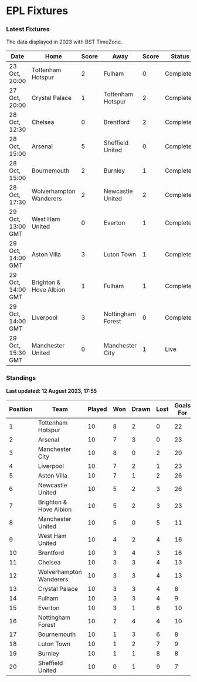 # EPL Fixtures

### Latest Fixtures

The data displayed in 2023 with BST TimeZone.

<!-- START_TABLE -->
| Date | Home | Score | Away | Score | Status |
|-------------|--------|--------------|--------|--------------|--------|
| 23 Oct, 20:00 | Tottenham Hotspur | 2 | Fulham | 0 | Completed |
| 27 Oct, 20:00 | Crystal Palace | 1 | Tottenham Hotspur | 2 | Completed |
| 28 Oct, 12:30 | Chelsea | 0 | Brentford | 2 | Completed |
| 28 Oct, 15:00 | Arsenal | 5 | Sheffield United | 0 | Completed |
| 28 Oct, 15:00 | Bournemouth | 2 | Burnley | 1 | Completed |
| 28 Oct, 17:30 | Wolverhampton Wanderers | 2 | Newcastle United | 2 | Completed |
| 29 Oct, 13:00 GMT | West Ham United | 0 | Everton | 1 | Completed |
| 29 Oct, 14:00 GMT | Aston Villa | 3 | Luton Town | 1 | Completed |
| 29 Oct, 14:00 GMT | Brighton & Hove Albion | 1 | Fulham | 1 | Completed |
| 29 Oct, 14:00 GMT | Liverpool | 3 | Nottingham Forest | 0 | Completed |
| 29 Oct, 15:30 GMT | Manchester United | 0 | Manchester City | 1 | Live |
<!-- END_TABLE -->

### Standings

**Last updated: 12 August 2023, 17:55**

<!-- START_STANDINGS -->
| Position | Team | Played | Won | Drawn | Lost | Goals For | Goals Against | Goal Difference | Points |
|----------|------|--------|-----|-------|------|-----------|---------------|-----------------|--------|
| 1 | Tottenham Hotspur | 10 | 8 | 2 | 0 | 22 | 9 | 13 | 26 |
| 2 | Arsenal | 10 | 7 | 3 | 0 | 23 | 8 | 15 | 24 |
| 3 | Manchester City | 10 | 8 | 0 | 2 | 20 | 7 | 13 | 24 |
| 4 | Liverpool | 10 | 7 | 2 | 1 | 23 | 9 | 14 | 23 |
| 5 | Aston Villa | 10 | 7 | 1 | 2 | 26 | 14 | 12 | 22 |
| 6 | Newcastle United | 10 | 5 | 2 | 3 | 26 | 11 | 15 | 17 |
| 7 | Brighton & Hove Albion | 10 | 5 | 2 | 3 | 23 | 19 | 4 | 17 |
| 8 | Manchester United | 10 | 5 | 0 | 5 | 11 | 14 | -3 | 15 |
| 9 | West Ham United | 10 | 4 | 2 | 4 | 16 | 17 | -1 | 14 |
| 10 | Brentford | 10 | 3 | 4 | 3 | 16 | 12 | 4 | 13 |
| 11 | Chelsea | 10 | 3 | 3 | 4 | 13 | 11 | 2 | 12 |
| 12 | Wolverhampton Wanderers | 10 | 3 | 3 | 4 | 13 | 17 | -4 | 12 |
| 13 | Crystal Palace | 10 | 3 | 3 | 4 | 8 | 13 | -5 | 12 |
| 14 | Fulham | 10 | 3 | 3 | 4 | 9 | 16 | -7 | 12 |
| 15 | Everton | 10 | 3 | 1 | 6 | 10 | 14 | -4 | 10 |
| 16 | Nottingham Forest | 10 | 2 | 4 | 4 | 10 | 15 | -5 | 10 |
| 17 | Bournemouth | 10 | 1 | 3 | 6 | 8 | 21 | -13 | 6 |
| 18 | Luton Town | 10 | 1 | 2 | 7 | 9 | 20 | -11 | 5 |
| 19 | Burnley | 10 | 1 | 1 | 8 | 8 | 25 | -17 | 4 |
| 20 | Sheffield United | 10 | 0 | 1 | 9 | 7 | 29 | -22 | 1 |
<!-- END_STANDINGS -->

